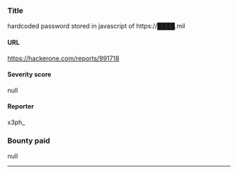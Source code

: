 ### Title
hardcoded password stored in javascript of https://████.mil
#### URL 
https://hackerone.com/reports/991718
#### Severity score
null
#### Reporter 
x3ph_
### Bounty paid
null


---


